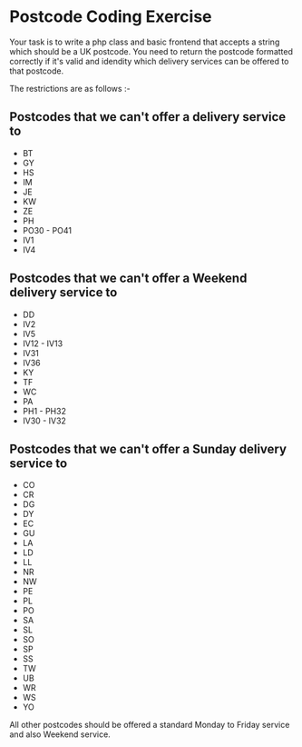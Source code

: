# Postcode Coding Exercise
Your task is to write a php class and basic frontend that accepts a string which should be a UK postcode.
You need to return the postcode formatted correctly if it's valid and idendity which delivery services can be offered to that postcode.

The restrictions are as follows :-

## Postcodes that we can't offer a delivery service to
* BT
* GY
* HS
* IM
* JE
* KW
* ZE
* PH
* PO30 - PO41
* IV1
* IV4

## Postcodes that we can't offer a Weekend delivery service to
* DD
* IV2
* IV5
* IV12 - IV13
* IV31
* IV36
* KY
* TF
* WC
* PA
* PH1 - PH32
* IV30 - IV32

## Postcodes that we can't offer a Sunday delivery service to
* CO
* CR
* DG
* DY
* EC
* GU
* LA
* LD
* LL
* NR
* NW
* PE
* PL
* PO
* SA
* SL
* SO
* SP
* SS
* TW
* UB
* WR
* WS
* YO

All other postcodes should be offered a standard Monday to Friday service and also Weekend service.
